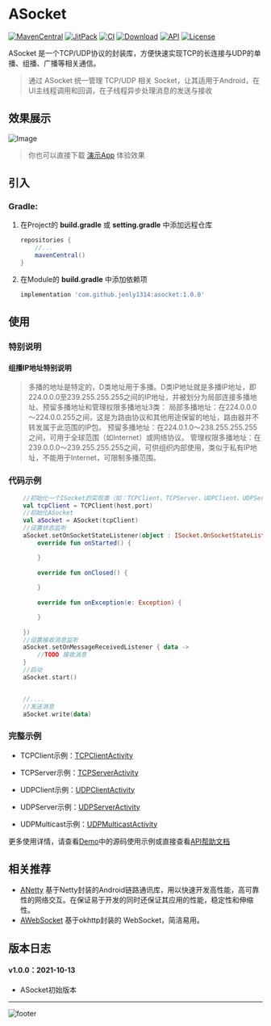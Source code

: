 # ASocket

[![MavenCentral](https://img.shields.io/maven-central/v/com.github.jenly1314/asocket?logo=sonatype)](https://repo1.maven.org/maven2/com/github/jenly1314/ASocket)
[![JitPack](https://img.shields.io/jitpack/v/github/jenly1314/ASocket?logo=jitpack)](https://jitpack.io/#jenly1314/ASocket)
[![CI](https://img.shields.io/github/actions/workflow/status/jenly1314/ASocket/build.yml?logo=github)](https://github.com/jenly1314/ASocket/actions/workflows/build.yml)
[![Download](https://img.shields.io/badge/download-APK-brightgreen?logo=github)](https://raw.githubusercontent.com/jenly1314/ASocket/master/app/release/app-release.apk)
[![API](https://img.shields.io/badge/API-16%2B-brightgreen?logo=android)](https://developer.android.com/guide/topics/manifest/uses-sdk-element#ApiLevels)
[![License](https://img.shields.io/github/license/jenly1314/ASocket?logo=open-source-initiative)](https://opensource.org/licenses/mit)

ASocket 是一个TCP/UDP协议的封装库，方便快速实现TCP的长连接与UDP的单播、组播、广播等相关通信。

> 通过 ASocket 统一管理 TCP/UDP 相关 Socket，让其适用于Android，在UI主线程调用和回调，在子线程异步处理消息的发送与接收

## 效果展示
![Image](GIF.gif)

> 你也可以直接下载 [演示App](https://raw.githubusercontent.com/jenly1314/ASocket/master/app/release/app-release.apk) 体验效果

## 引入

### Gradle:

1. 在Project的 **build.gradle** 或 **setting.gradle** 中添加远程仓库

    ```gradle
    repositories {
        //...
        mavenCentral()
    }
    ```

2. 在Module的 **build.gradle** 中添加依赖项
    ```gradle
    implementation 'com.github.jenly1314:asocket:1.0.0'
    
    ```

## 使用

### 特别说明

#### 组播IP地址特别说明
>  多播的地址是特定的，D类地址用于多播。D类IP地址就是多播IP地址，即224.0.0.0至239.255.255.255之间的IP地址，并被划分为局部连接多播地址、预留多播地址和管理权限多播地址3类：
>  局部多播地址：在224.0.0.0～224.0.0.255之间，这是为路由协议和其他用途保留的地址，路由器并不转发属于此范围的IP包。
>  预留多播地址：在224.0.1.0～238.255.255.255之间，可用于全球范围（如Internet）或网络协议。
>  管理权限多播地址：在239.0.0.0～239.255.255.255之间，可供组织内部使用，类似于私有IP地址，不能用于Internet，可限制多播范围。

### 代码示例
```kotlin
    //初始化一个ISocket的实现类（如：TCPClient、TCPServer、UDPClient、UDPServer、UDPMulticast）
    val tcpClient = TCPClient(host,port)
    //初始化ASocket
    val aSocket = ASocket(tcpClient)
    //设置状态监听
    aSocket.setOnSocketStateListener(object : ISocket.OnSocketStateListener{
        override fun onStarted() {

        }
    
        override fun onClosed() {
    
        }
    
        override fun onException(e: Exception) {

        }
    
    })
    //设置接收消息监听
    aSocket.setOnMessageReceivedListener { data ->
        //TODO 接收消息
    }
    //启动
    aSocket.start()


    //....
    //发送消息
    aSocket.write(data)

```

### 完整示例

- TCPClient示例：[TCPClientActivity](app/src/main/java/com/king/asocket/app/tcp/TCPClientActivity.kt)

- TCPServer示例：[TCPServerActivity](app/src/main/java/com/king/asocket/app/tcp/TCPServerActivity.kt)

- UDPClient示例：[UDPClientActivity](app/src/main/java/com/king/asocket/app/udp/UDPClientActivity.kt)

- UDPServer示例：[UDPServerActivity](app/src/main/java/com/king/asocket/app/udp/UDPServerActivity.kt)

- UDPMulticast示例：[UDPMulticastActivity](app/src/main/java/com/king/asocket/app/udp/UDPMulticastActivity.kt)

更多使用详情，请查看[Demo](app)中的源码使用示例或直接查看[API帮助文档](https://jitpack.io/com/github/jenly1314/ASocket/latest/javadoc/)

## 相关推荐

- [ANetty](https://github.com/jenly1314/ANetty) 基于Netty封装的Android链路通讯库，用以快速开发高性能，高可靠性的网络交互。在保证易于开发的同时还保证其应用的性能，稳定性和伸缩性。
- [AWebSocket](https://github.com/jenly1314/AWebSocket) 基于okhttp封装的 WebSocket，简洁易用。

## 版本日志

#### v1.0.0：2021-10-13
*  ASocket初始版本

---

![footer](https://jenly1314.github.io/page/footer.svg)


